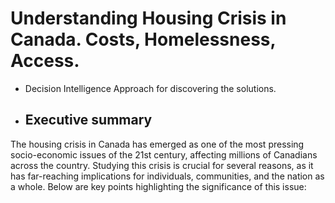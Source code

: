# Understanding Housing Crisis in Canada. Costs, Homelessness, Access.
* Decision Intelligence Approach for discovering the solutions.
* ## Executive summary
The housing crisis in Canada has emerged as one of the most pressing socio-economic issues of the 21st century, affecting millions of Canadians across the country. Studying this crisis is crucial for several reasons, as it has far-reaching implications for individuals, communities, and the nation as a whole. Below are key points highlighting the significance of this issue:
